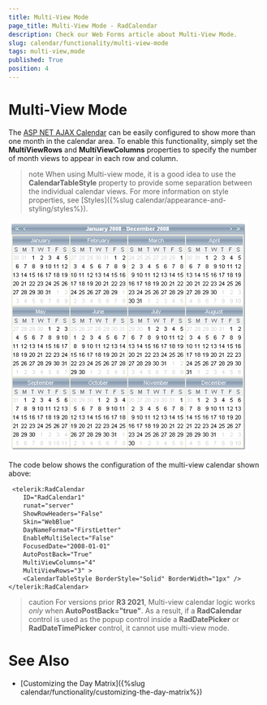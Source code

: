 ```yaml
---
title: Multi-View Mode
page_title: Multi-View Mode - RadCalendar
description: Check our Web Forms article about Multi-View Mode.
slug: calendar/functionality/multi-view-mode
tags: multi-view,mode
published: True
position: 4
---
```


# Multi-View Mode



The [ASP NET AJAX Calendar](https://www.telerik.com/products/aspnet-ajax/calendar.aspx) can be easily configured to show more than one month in the calendar area. To enable this functionality, simply set the **MultiViewRows** and **MultiViewColumns** properties to specify the number of month views to appear in each row and column.

>note 
When using Multi-view mode, it is a good idea to use the **CalendarTableStyle** property to provide some separation between the individual calendar views. For more information on style properties, see [Styles]({%slug calendar/appearance-and-styling/styles%}).
>

![RadCalendar in multiview mode](images/MultiViewMode.png)

The code below shows the configuration of the multi-view calendar shown above:

````ASPNET
 <telerik:RadCalendar
    ID="RadCalendar1"
    runat="server"
    ShowRowHeaders="False"
    Skin="WebBlue"
    DayNameFormat="FirstLetter"
    EnableMultiSelect="False"
    FocusedDate="2008-01-01"
    AutoPostBack="True"
    MultiViewColumns="4"
    MultiViewRows="3" >
    <CalendarTableStyle BorderStyle="Solid" BorderWidth="1px" />
</telerik:RadCalendar>
````



>caution 
For versions prior **R3 2021**, Multi-view calendar logic works _only_ when **AutoPostBack="true"**. As a result, if a **RadCalendar** control is used as the popup control inside a **RadDatePicker** or **RadDateTimePicker** control, it cannot use multi-view mode.
>


# See Also

 * [Customizing the Day Matrix]({%slug calendar/functionality/customizing-the-day-matrix%})
